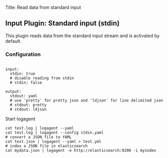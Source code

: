Title: Read data from standard input 

## Input Plugin: Standard input (stdin)

This plugin reads data from the standard input stream and is activated by default. 
 
### Configuration

```

input:
  stdin: true
  # disable reading from stdin
  # stdin: false

output:
  stdout: yaml
  # use 'pretty' for pretty json and 'ldjson' for line delimited json
  # stdout: pretty
  # stdout: ldjson

```

Start logagent

```
cat test.log | logagent --yaml
cat test.log | logagent --config stdin.yaml
# convert a JSON file to YAML
cat test.json | logagent --yaml > test.yml
# index a JSON file in elasticsearch
cat mydata.json | logagent -e http://elasticsearch:9200 -i myindex
```
